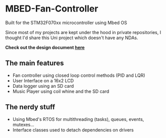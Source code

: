 # MBED-Fan-Controller
Built for the STM32F070xx microcontroller using Mbed OS

Since most of my projects are kept under the hood in private repositories, I thought I'd share this Uni project which doesn't have any NDAs.

**Check out the design document [here](https://github.com/WillPowellUk/MBED-Fan-Controller/blob/master/Fan%20Controller%20Design%20Documet%20-%20William%20Powell.pdf)**


## The main features
* Fan controller using closed loop control methods (PID and LQR)
* User Interface on a 16x2 LCD
* Data logger using an SD card
* Music Player using coil whine and the SD card

## The nerdy stuff
* Using Mbed's RTOS for multithreading (tasks), queues, events, mutexes...
* Interface classes used to detach dependencies on drivers

